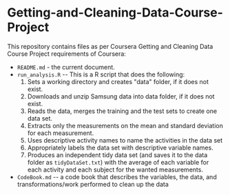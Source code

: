 # Getting-and-Cleaning-Data-Course-Project
This repository contains files as per Coursera Getting and Cleaning Data Course Project requirements of Coursera:
* `README.md` - the current document.
* `run_analysis.R` -- This is a R script that does the following:
  1. Sets a working directory and creates "data" folder, if it does not exist.
  2. Downloads and unzip Samsung data into data folder, if it does not exist.
  3. Reads the data, merges the training and the test sets to create one data set.
  4. Extracts only the measurements on the mean and standard deviation for each measurement.
  5. Uses descriptive activity names to name the activities in the data set
  6. Appropriately labels the data set with descriptive variable names.
  7. Produces an independent tidy data set (and saves it to the data folder as `tidyDataSet.txt`) with the average of each variable for each activity and each subject for the wanted measurements.
* `CodeBook.md` -- a code book that describes the variables, the data, and  transformations/work performed to clean up the data
